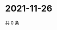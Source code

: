 # 2021-11-26

共 0 条

<!-- BEGIN WEIBO -->
<!-- 最后更新时间 Fri Nov 26 2021 23:00:52 GMT+0800 (China Standard Time) -->

<!-- END WEIBO -->
